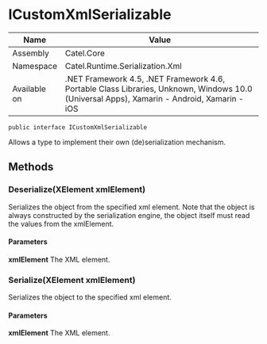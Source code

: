

# ICustomXmlSerializable

Name|Value
---|---
Assembly|Catel.Core
Namespace|Catel.Runtime.Serialization.Xml
Available on|.NET Framework 4.5, .NET Framework 4.6, Portable Class Libraries, Unknown, Windows 10.0 (Universal Apps), Xamarin - Android, Xamarin - iOS

```
public interface ICustomXmlSerializable
```

Allows a type to implement their own (de)serialization mechanism.



## Methods

### Deserialize(XElement xmlElement)

Serializes the object from the specified xml element. Note that the object is always constructed by the serialization engine, the object itself must read the values from the xmlElement.

#### Parameters

**xmlElement**
The XML element.



### Serialize(XElement xmlElement)

Serializes the object to the specified xml element.

#### Parameters

**xmlElement**
The XML element.



